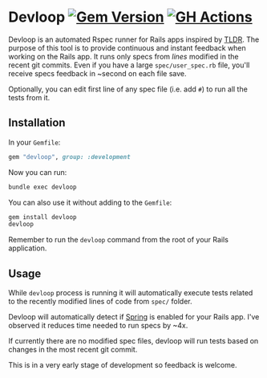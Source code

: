 # Devloop [![Gem Version](https://badge.fury.io/rb/devloop.svg)](https://badge.fury.io/rb/devloop) [![GH Actions](https://github.com/pawurb/devloop/actions/workflows/ci.yml/badge.svg)](https://github.com/pawurb/devloop/actions)

Devloop is an automated Rspec runner for Rails apps inspired by [TLDR](https://github.com/tendersearls/tldr). The purpose of this tool is to provide continuous and instant feedback when working on the Rails app. It runs only specs from _lines_ modified in the recent git commits. Even if you have a large `spec/user_spec.rb` file, you'll receive specs feedback in ~second on each file save.

Optionally, you can edit first line of any spec file (i.e. add `#`) to run all the tests from it.

## Installation 

In your `Gemfile`:

```ruby
gem "devloop", group: :development
```

Now you can run: 

```bash
bundle exec devloop
```

You can also use it without adding to the `Gemfile`:

```bash 
gem install devloop
devloop
```

Remember to run the `devloop` command from the root of your Rails application.

## Usage

While `devloop` process is running it will automatically execute tests related to the recently modified lines of code from `spec/` folder.

Devloop will automatically detect if [Spring](https://github.com/rails/spring) is enabled for your Rails app. I've observed it reduces time needed to run specs by ~4x.

If currently there are no modified spec files, devloop will run tests based on changes in the most recent git commit.

This is in a very early stage of development so feedback is welcome.
